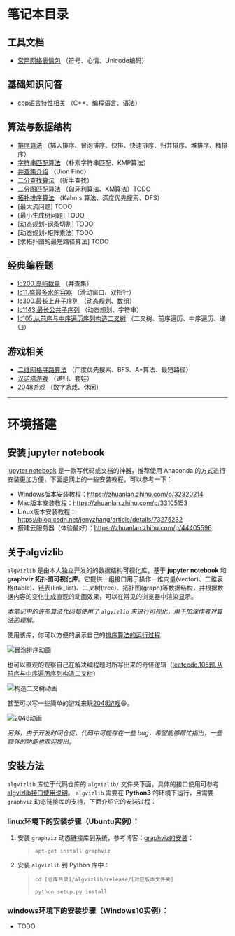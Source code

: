 # 笔记本目录

## 工具文档

+ [常用网络表情包](工具文档/常用网络表情包.md) （符号、心情、Unicode编码）

## 基础知识问答

+ [cpp语言特性相关](基础知识问答/cpp语言特性相关.md) （C++、编程语言、语法）

## 算法与数据结构

+ [排序算法](算法与数据结构/排序算法.ipynb) （插入排序、冒泡排序、快排、快速排序、归并排序、堆排序、桶排序）
+ [字符串匹配算法](算法与数据结构/字符串匹配算法.ipynb) （朴素字符串匹配、KMP算法）
+ [并查集介绍](算法与数据结构/并查集.ipynb) （Uion Find）
+ [二分查找算法](算法与数据结构/二分查找算法.ipynb) （折半查找）
+ [二分图匹配算法](算法与数据结构/二分图匹配算法.ipynb) （匈牙利算法、KM算法）TODO
+ [拓扑排序算法](算法与数据结构/拓扑排序算法.ipynb) （Kahn's 算法、深度优先搜索、DFS）
+ [最大流问题] TODO
+ [最小生成树问题] TODO
+ [动态规划-钢条切割] TODO
+ [动态规划-矩阵乘法] TODO
+ [求拓扑图的最短路径算法] TODO

## 经典编程题

+ [lc200.岛屿数量](经典编程题/lc200.岛屿数量.ipynb) （并查集）
+ [lc11.盛最多水的容器](经典编程题/lc11.盛最多水的容器.ipynb) （滑动窗口、双指针）
+ [lc300.最长上升子序列](经典编程题/lc300.最长上升子序列.ipynb) （动态规划、数组）
+ [lc1143.最长公共子序列](经典编程题/lc1143.最长公共子序列.ipynb) （动态规划、字符串）
+ [lc105.从前序与中序遍历序列构造二叉树](经典编程题/lc105.从前序与中序遍历序列构造二叉树.ipynb) （二叉树、前序遍历、中序遍历、递归）

## 游戏相关

+ [二维网格寻路算法](游戏相关/二维网格寻路算法.ipynb) （广度优先搜索、BFS、A\*算法、最短路径）
+ [汉诺塔游戏](游戏相关/汉诺塔.ipynb) （递归、套娃）
+ [2048游戏](游戏相关/2048.ipynb) （数字游戏、休闲）

----------

# 环境搭建

## 安装 jupyter notebook

[jupyter notebook](https://jupyter.org) 是一款写代码或文档的神器，推荐使用 Anaconda 的方式进行安装更加方便，下面是网上的一些安装教程，可以参考一下：

+ Windows版本安装教程：https://zhuanlan.zhihu.com/p/32320214
+ Mac版本安装教程：https://zhuanlan.zhihu.com/p/33105153
+ Linux版本安装教程：https://blog.csdn.net/jenyzhang/article/details/73275232
+ 搭建云服务器（体验最好）：https://zhuanlan.zhihu.com/p/44405596

## 关于algvizlib

`algvizlib` 是由本人独立开发的的数据结构可视化库，基于 **jupyter notebook** 和 **graphviz 拓扑图可视化库**。它提供一组接口用于操作一维向量(vector)、二维表格(table)、链表(link_list)、二叉树(tree)、拓扑图(graph)等数据结构，并根据数据内容的变化生成直观的动画效果，可以在常见的浏览器中渲染显示。

*本笔记中的许多算法代码都使用了 `algvizlib` 来进行可视化，用于加深作者对算法的理解。* 

使用该库，你可以方便的展示自己的[排序算法的运行过程](算法与数据结构/排序算法.ipynb)

![冒泡排序动画](https://github.com/zjl9959/notebooks/blob/master/工具文档/images/冒泡排序动画.gif)

也可以直观的观察自己在解决编程题时所写出来的奇怪逻辑（[leetcode.105题.从前序与中序遍历序列构造二叉树](经典编程题/lc105.从前序与中序遍历序列构造二叉树.ipynb)）

![构造二叉树动画](https://github.com/zjl9959/notebooks/blob/master/工具文档/images/构造二叉树.gif)

甚至可以写一些简单的游戏来玩[2048游戏](游戏相关/2048.ipynb)😄。

![2048动画](https://github.com/zjl9959/notebooks/blob/master/工具文档/images/2048.gif)

*另外，由于开发时间仓促，代码中可能存在一些 bug，希望能够帮忙指出，一些额外的功能也欢迎提出*。

## 安装方法

`algvizlib` 库位于代码仓库的 `algvizlib/` 文件夹下面，具体的接口使用可参考 [algvizlib接口使用说明](algvizlib/接口使用说明.ipynb)。 `algvizlib` 需要在 **Python3** 的环境下运行，且需要 `graphviz` 动态链接库的支持，下面介绍它的安装过程：

### linux环境下的安装步骤（Ubuntu实例）：
    
1. 安装 `graphviz` 动态链接库到系统，参考博客：[graphviz的安装](https://blog.csdn.net/caiandyong/article/details/44408831)：
    > `apt-get install graphviz`
2. 安装 `algvizlib` 到 Python 库中：
    > `cd [仓库目录]/algvizlib/release/[对应版本文件夹]`
    >
    > `python setup.py install`

### windows环境下的安装步骤（Windows10实例）：

+ TODO
